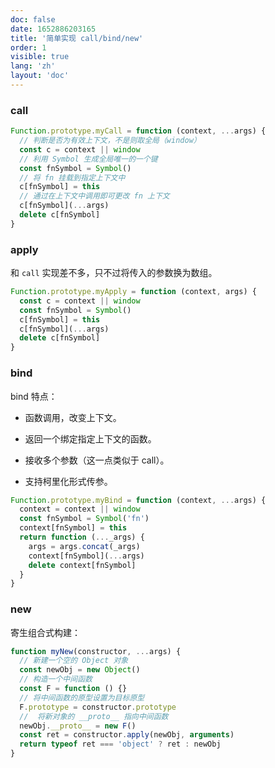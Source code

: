 ```yaml
---
doc: false
date: 1652886203165
title: '简单实现 call/bind/new'
order: 1
visible: true
lang: 'zh'
layout: 'doc'
---
```


### call

```javascript
Function.prototype.myCall = function (context, ...args) {
  // 判断是否为有效上下文，不是则取全局（window）
  const c = context || window
  // 利用 Symbol 生成全局唯一的一个键
  const fnSymbol = Symbol()
  // 将 fn 挂载到指定上下文中
  c[fnSymbol] = this
  // 通过在上下文中调用即可更改 fn 上下文
  c[fnSymbol](...args)
  delete c[fnSymbol]
}
```

### apply

和 `call` 实现差不多，只不过将传入的参数换为数组。

```javascript
Function.prototype.myApply = function (context, args) {
  const c = context || window
  const fnSymbol = Symbol()
  c[fnSymbol] = this
  c[fnSymbol](...args)
  delete c[fnSymbol]
}
```

### bind

bind 特点：

- 函数调用，改变上下文。

- 返回一个绑定指定上下文的函数。

- 接收多个参数（这一点类似于 call）。

- 支持柯里化形式传参。

```javascript
Function.prototype.myBind = function (context, ...args) {
  context = context || window
  const fnSymbol = Symbol('fn')
  context[fnSymbol] = this
  return function (..._args) {
    args = args.concat(_args)
    context[fnSymbol](...args)
    delete context[fnSymbol]
  }
}
```

### new

寄生组合式构建：

```javascript
function myNew(constructor, ...args) {
  // 新建一个空的 Object 对象
  const newObj = new Object()
  // 构造一个中间函数
  const F = function () {}
  // 将中间函数的原型设置为目标原型
  F.prototype = constructor.prototype
  //  将新对象的 __proto__ 指向中间函数
  newObj.__proto__ = new F()
  const ret = constructor.apply(newObj, arguments)
  return typeof ret === 'object' ? ret : newObj
}
```
